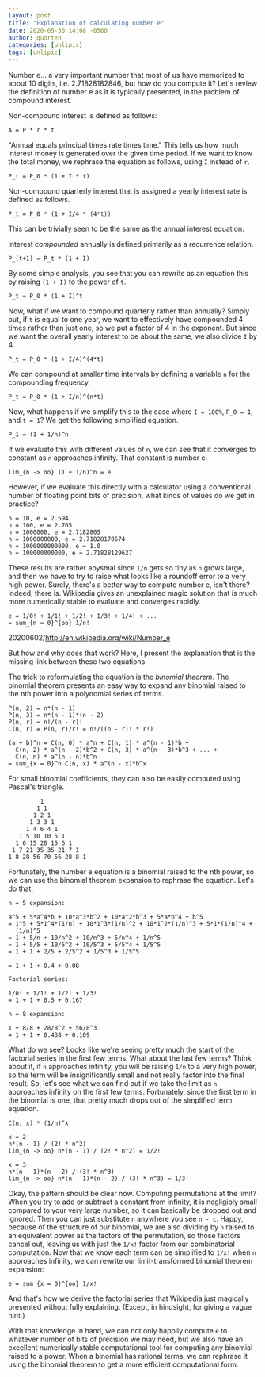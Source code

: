 ```yaml
---
layout: post
title: "Explanation of calculating number e"
date: 2020-05-30 14:08 -0500
author: quorten
categories: [unlipic]
tags: [unlipic]
---
```


Number e... a very important number that most of us have memorized to
about 10 digits, i.e. 2.71828182846, but how do you compute it?  Let's
review the definition of number e as it is typically presented, in the
problem of compound interest.

Non-compound interest is defined as follows:

```
A = P * r * t
```

"Annual equals principal times rate times time."  This tells us how
much interest money is generated over the given time period.  If we
want to know the total money, we rephrase the equation as follows,
using `I` instead of `r`.

```
P_t = P_0 * (1 + I * t)
```

Non-compound quarterly interest that is assigned a yearly interest
rate is defined as follows.

```
P_t = P_0 * (1 + I/4 * (4*t))
```

<!-- more -->

This can be trivially seen to be the same as the annual interest
equation.

Interest _compounded_ annually is defined primarily as a recurrence
relation.

```
P_(t+1) = P_t * (1 + I)
```

By some simple analysis, you see that you can rewrite as an equation
this by raising `(1 + I)` to the power of `t`.

```
P_t = P_0 * (1 + I)^t
```

Now, what if we want to compound quarterly rather than annually?
Simply put, if `t` is equal to one year, we want to effectively have
compounded 4 times rather than just one, so we put a factor of 4 in
the exponent.  But since we want the overall yearly interest to be
about the same, we also divide `I` by 4.

```
P_t = P_0 * (1 + I/4)^(4*t)
```

We can compound at smaller time intervals by defining a variable `n`
for the compounding frequency.

```
P_t = P_0 * (1 + I/n)^(n*t)
```

Now, what happens if we simplify this to the case where `I = 100%`,
`P_0 = 1`, and `t = 1`?  We get the following simplified equation.

```
P_1 = (1 + 1/n)^n
```

If we evaluate this with different values of `n`, we can see that it
converges to constant as `n` approaches infinity.  That constant is
number e.

```
lim_{n -> oo} (1 + 1/n)^n = e
```

However, if we evaluate this directly with a calculator using a
conventional number of floating point bits of precision, what kinds of
values do we get in practice?

```
n = 10, e = 2.594
n = 100, e = 2.705
n = 1000000, e = 2.7182805
n = 1000000000, e = 2.71828170574
n = 1000000000000, e = 1.0
n = 100000000000, e = 2.71828129627
```

These results are rather abysmal since `1/n` gets so tiny as `n` grows
large, and then we have to try to raise what looks like a roundoff
error to a very high power.  Surely, there's a better way to compute
number e, isn't there?  Indeed, there is.  Wikipedia gives an
unexplained magic solution that is much more numerically stable to
evaluate and converges rapidly.

```
e = 1/0! + 1/1! + 1/2! + 1/3! + 1/4! + ...
= sum_{n = 0}^{oo} 1/n!
```

20200602/http://en.wikipedia.org/wiki/Number_e

But how and why does that work?  Here, I present the explanation that
is the missing link between these two equations.

The trick to reformulating the equation is the _binomial theorem_.
The binomial theorem presents an easy way to expand any binomial
raised to the nth power into a polynomial series of terms.

```
P(n, 2) = n*(n - 1)
P(n, 3) = n*(n - 1)*(n - 2)
P(n, r) = n!/(n - r)!
C(n, r) = P(n, r)/r! = n!/((n - r)! * r!)

(a + b)^n = C(n, 0) * a^n + C(n, 1) * a^(n - 1)*b +
  C(n, 2) * a^(n - 2)*b^2 + C(n, 3) * a^(n - 3)*b^3 + ... +
  C(n, n) * a^(n - n)*b^n
= sum_{x = 0}^n C(n, x) * a^(n - x)*b^x
```

For small binomial coefficients, they can also be easily computed
using Pascal's triangle.

```
         1
        1 1
       1 2 1
      1 3 3 1
     1 4 6 4 1
   1 5 10 10 5 1
  1 6 15 20 15 6 1
 1 7 21 35 35 21 7 1
1 8 28 56 70 56 28 8 1
```

Fortunately, the number e equation is a binomial raised to the nth
power, so we can use the binomial theorem expansion to rephrase the
equation.  Let's do that.

```
n = 5 expansion:

a^5 + 5*a^4*b + 10*a^3*b^2 + 10*a^2*b^3 + 5*a*b^4 + b^5
= 1^5 + 5*1^4*(1/n) + 10*1^3*(1/n)^2 + 10*1^2*(1/n)^3 + 5*1*(1/n)^4 +
  (1/n)^5
= 1 + 5/n + 10/n^2 + 10/n^3 + 5/n^4 + 1/n^5
= 1 + 5/5 + 10/5^2 + 10/5^3 + 5/5^4 + 1/5^5
= 1 + 1 + 2/5 + 2/5^2 + 1/5^3 + 1/5^5

= 1 + 1 + 0.4 + 0.08

Factorial series:

1/0! + 1/1! + 1/2! + 1/3!
= 1 + 1 + 0.5 + 0.167

n = 8 expansion:

1 + 8/8 + 28/8^2 + 56/8^3
= 1 + 1 + 0.438 + 0.109
```

What do we see?  Looks like we're seeing pretty much the start of the
factorial series in the first few terms.  What about the last few
terms?  Think about it, if `n` approaches infinity, you will be
raising `1/n` to a very high power, so the term will be
insignificantly small and not really factor into the final result.
So, let's see what we can find out if we take the limit as `n`
approaches infinity on the first few terms.  Fortunately, since the
first term in the binomial is one, that pretty much drops out of the
simplified term equation.

```
C(n, x) * (1/n)^x

x = 2
n*(n - 1) / (2! * n^2)
lim_{n -> oo} n*(n - 1) / (2! * n^2) = 1/2!

x = 3
n*(n - 1)*(n - 2) / (3! * n^3)
lim_{n -> oo} n*(n - 1)*(n - 2) / (3! * n^3) = 1/3!
```

Okay, the pattern should be clear now.  Computing permutations at the
limit?  When you try to add or subtract a constant from infinity, it
is negligibly small compared to your very large number, so it can
basically be dropped out and ignored.  Then you can just substitute
`n` anywhere you see `n - c`.  Happy, because of the structure of our
binomial, we are also dividing by `n` raised to an equivalent power as
the factors of the permutation, so those factors cancel out, leaving
us with just the `1/x!` factor from our combinatorial computation.
Now that we know each term can be simplified to `1/x!` when `n`
approaches infinity, we can rewrite our limit-transformed binomial
theorem expansion:

```
e = sum_{x = 0}^{oo} 1/x!
```

And that's how we derive the factorial series that Wikipedia just
magically presented without fully explaining.  (Except, in hindsight,
for giving a vague hint.)

With that knowledge in hand, we can not only happily compute `e` to
whatever number of bits of precision we may need, but we also have an
excellent numerically stable computational tool for computing any
binomial raised to a power.  When a binomial has rational terms, we
can rephrase it using the binomial theorem to get a more efficient
computational form.
